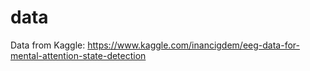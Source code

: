 # data
Data from Kaggle: https://www.kaggle.com/inancigdem/eeg-data-for-mental-attention-state-detection
